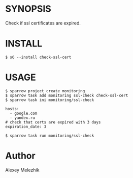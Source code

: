 # SYNOPSIS

Check if ssl certificates are expired.


# INSTALL

    $ s6 --install check-ssl-cert

# USAGE

    $ sparrow project create monitoring 
    $ sparrow task add monitoring ssl-check check-ssl-cert
    $ sparrow task ini monitoring/ssl-check

    hosts:
      - google.com
      - yandex.ru
    # check that certs are expired with 3 days
    expiration_date: 3

    $ sparrow task run monitoring/ssl-check


# Author

Alexey Melezhik

